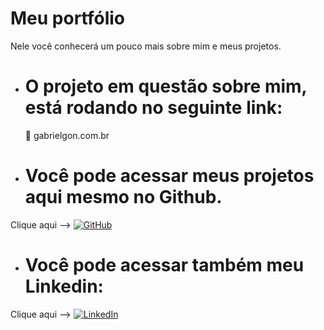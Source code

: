 # Meu portfólio

Nele você conhecerá um pouco mais sobre mim e meus projetos.

- # O projeto em questão sobre mim, está rodando no seguinte link:
  🔗 <a>gabrielgon.com.br</a>
- # Você pode acessar meus projetos aqui mesmo no Github.
Clique aqui --> [![GitHub](https://img.shields.io/badge/GitHub-black?logo=github&style=for-the-badge)]([https://github.com/SEULINK](https://github.com/GabrielG71?tab=repositories))
- # Você pode acessar também meu Linkedin:
Clique aqui --> [![LinkedIn](https://img.shields.io/badge/LinkedIn-blue?logo=linkedin&style=for-the-badge)]([https://linkedin.com/in/SEULINK](https://www.linkedin.com/in/gabriel-gonçalves-554a41311))
